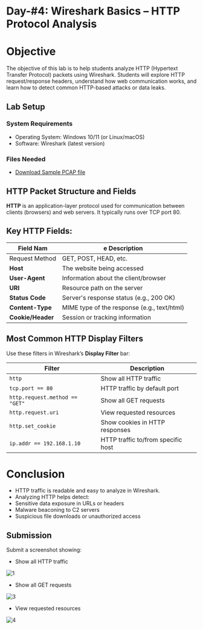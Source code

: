 # Day-#4: Wireshark Basics – HTTP Protocol Analysis
# Objective
The objective of this lab is to help students analyze HTTP (Hypertext Transfer Protocol) packets using Wireshark. Students will explore HTTP request/response headers, understand how web communication works, and learn how to detect common HTTP-based attacks or data leaks.

## Lab Setup
### System Requirements
- Operating System: Windows 10/11 (or Linux/macOS)
- Software: Wireshark (latest version)
### Files Needed
- [Download Sample PCAP file](https://github.com/KarthikSArkasali/30-Days-SOC-Challenge/blob/main/Files/Protocol_Analysis_pcap.pcapng)
## HTTP Packet Structure and Fields
**HTTP** is an application-layer protocol used for communication between clients (browsers) and web servers. It typically runs over TCP port 80.

## Key HTTP Fields:
|Field Nam|e	Description|
|------|--------------|
|Request Method	|GET, POST, HEAD, etc.|
|**Host**	|The website being accessed|
|**User-Agent**|	Information about the client/browser|
|**URI**	|Resource path on the server|
|**Status Code**	|Server's response status (e.g., 200 OK)|
|**Content-Type**	|MIME type of the response (e.g., text/html)|
|**Cookie/Header**	|Session or tracking information|
## Most Common HTTP Display Filters
Use these filters in Wireshark’s **Display Filter** bar:

|Filter|	Description|
|------|--------------|
|`http`	|Show all HTTP traffic|
|`tcp.port == 80`	|HTTP traffic by default port|
|`http.request.method == "GET"`	|Show all GET requests|
|`http.request.uri`	|View requested resources|
|`http.set_cookie`	|Show cookies in HTTP responses|
|`ip.addr == 192.168.1.10`|	HTTP traffic to/from specific host|
# Conclusion
- HTTP traffic is readable and easy to analyze in Wireshark.
- Analyzing HTTP helps detect:
- Sensitive data exposure in URLs or headers
- Malware beaconing to C2 servers
- Suspicious file downloads or unauthorized access
## Submission
Submit a screenshot showing:

- Show all HTTP traffic

![1](https://github.com/user-attachments/assets/a92bfe60-9752-4f43-9818-dec296b8152d)

- Show all GET requests

![3](https://github.com/user-attachments/assets/73cc9e24-156f-4e7b-a1be-6c51754fadc1)

- View requested resources

![4](https://github.com/user-attachments/assets/a8d1ba56-7594-4d8b-9066-6ba02af69c17)
